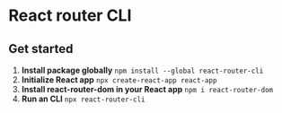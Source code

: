 # React router CLI

## Get started
1. **Install package globally**
```npm install --global react-router-cli```
2. **Initialize React app**
```npx create-react-app react-app```
3. **Install react-router-dom in your React app**
```npm i react-router-dom```
4. **Run an CLI**
```npx react-router-cli```
